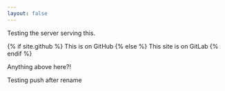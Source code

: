 ```yaml
---
layout: false
---
```


Testing the server serving this.

{% if site.github %}
This is on GitHub
{% else %}
This site is on GitLab
{% endif %}

Anything above here?!

Testing push after rename